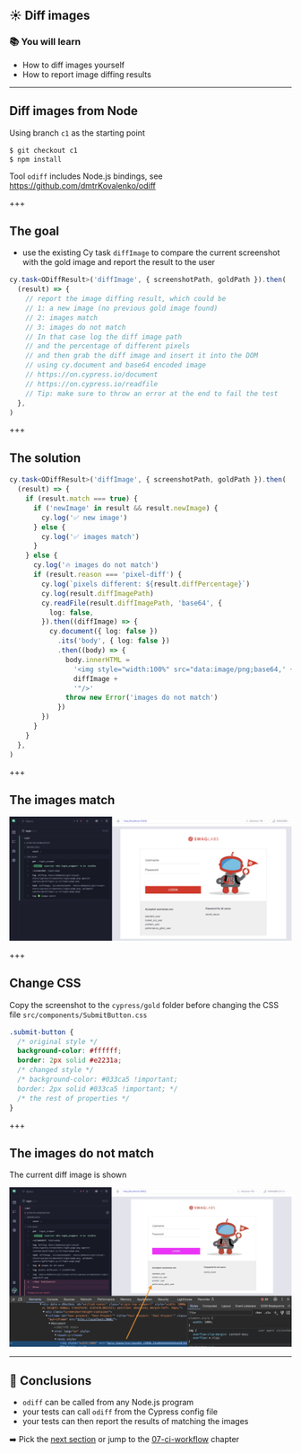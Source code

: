 ## ☀️ Diff images

### 📚 You will learn

- How to diff images yourself
- How to report image diffing results

---

## Diff images from Node

Using branch `c1` as the starting point

```
$ git checkout c1
$ npm install
```

Tool `odiff` includes Node.js bindings, see https://github.com/dmtrKovalenko/odiff

+++

## The goal

- use the existing Cy task `diffImage` to compare the current screenshot with the gold image and report the result to the user

```ts
cy.task<ODiffResult>('diffImage', { screenshotPath, goldPath }).then(
  (result) => {
    // report the image diffing result, which could be
    // 1: a new image (no previous gold image found)
    // 2: images match
    // 3: images do not match
    // In that case log the diff image path
    // and the percentage of different pixels
    // and then grab the diff image and insert it into the DOM
    // using cy.document and base64 encoded image
    // https://on.cypress.io/document
    // https://on.cypress.io/readfile
    // Tip: make sure to throw an error at the end to fail the test
  },
)
```

+++

## The solution

```ts
cy.task<ODiffResult>('diffImage', { screenshotPath, goldPath }).then(
  (result) => {
    if (result.match === true) {
      if ('newImage' in result && result.newImage) {
        cy.log('✅ new image')
      } else {
        cy.log('✅ images match')
      }
    } else {
      cy.log('🔥 images do not match')
      if (result.reason === 'pixel-diff') {
        cy.log(`pixels different: ${result.diffPercentage}`)
        cy.log(result.diffImagePath)
        cy.readFile(result.diffImagePath, 'base64', {
          log: false,
        }).then((diffImage) => {
          cy.document({ log: false })
            .its('body', { log: false })
            .then((body) => {
              body.innerHTML =
                '<img style="width:100%" src="data:image/png;base64,' +
                diffImage +
                '"/>'
              throw new Error('images do not match')
            })
        })
      }
    }
  },
)
```

+++

## The images match

![The images match](./img/match.png)

+++

## Change CSS

Copy the screenshot to the `cypress/gold` folder before changing the CSS file `src/components/SubmitButton.css`

```css
.submit-button {
  /* original style */
  background-color: #ffffff;
  border: 2px solid #e2231a;
  /* changed style */
  /* background-color: #033ca5 !important;
  border: 2px solid #033ca5 !important; */
  /* the rest of properties */
}
```

+++

## The images do not match

The current diff image is shown

![The images do not match](./img/mismatch.png)

---

## 🏁 Conclusions

- `odiff` can be called from any Node.js program
- your tests can call `odiff` from the Cypress config file
- your tests can then report the results of matching the images

➡️ Pick the [next section](https://github.com/bahmutov/cypress-visual-testing-workshop#contents) or jump to the [07-ci-workflow](?p=07-ci-workflow) chapter
